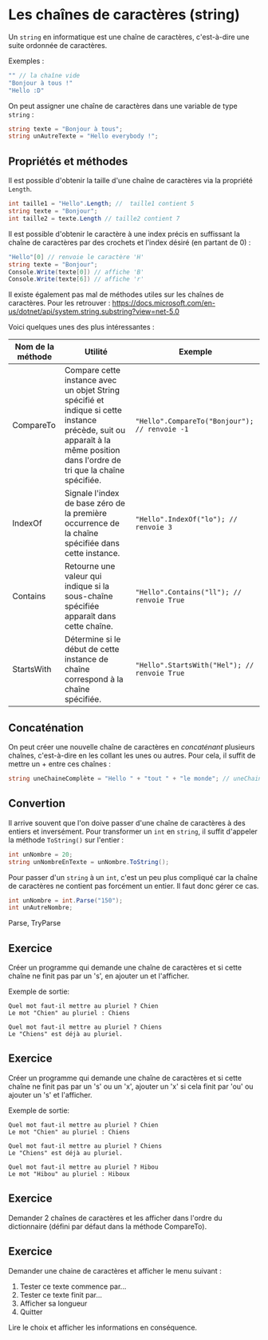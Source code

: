 # Les chaînes de caractères (string)

Un ```string``` en informatique est une chaîne de caractères, c'est-à-dire une suite ordonnée de caractères.

Exemples :
```csharp
"" // la chaîne vide
"Bonjour à tous !"
"Hello :D"
```

On peut assigner une chaîne de caractères dans une variable de type ```string``` :

```csharp
string texte = "Bonjour à tous";
string unAutreTexte = "Hello everybody !";
```

## Propriétés et méthodes

Il est possible d'obtenir la taille d'une chaîne de caractères via la propriété ```Length```.

```csharp
int taille1 = "Hello".Length; //  taille1 contient 5
string texte = "Bonjour";
int taille2 = texte.Length // taille2 contient 7
```

Il est possible d'obtenir le caractère à une index précis en suffissant la chaîne de caractères par des crochets et l'index désiré (en partant de 0) :

```csharp
"Hello"[0] // renvoie le caractère 'H'
string texte = "Bonjour";
Console.Write(texte[0]) // affiche 'B'
Console.Write(texte[6]) // affiche 'r'
```

Il existe également pas mal de méthodes utiles sur les chaînes de caractères. Pour les retrouver : https://docs.microsoft.com/en-us/dotnet/api/system.string.substring?view=net-5.0

Voici quelques unes des plus intéressantes :

| Nom de la méthode | Utilité | Exemple |
| - | - | - |
| CompareTo | Compare cette instance avec un objet String spécifié et indique si cette instance précède, suit ou apparaît à la même position dans l'ordre de tri que la chaîne spécifiée. | ```"Hello".CompareTo("Bonjour"); // renvoie -1``` |
| IndexOf | Signale l'index de base zéro de la première occurrence de la chaîne spécifiée dans cette instance. | ```"Hello".IndexOf("lo"); // renvoie 3```|
| Contains | Retourne une valeur qui indique si la sous-chaîne spécifiée apparaît dans cette chaîne. | ```"Hello".Contains("ll"); // renvoie True``` |
| StartsWith | Détermine si le début de cette instance de chaîne correspond à la chaîne spécifiée. | ```"Hello".StartsWith("Hel"); // renvoie True``` |
## Concaténation

On peut créer une nouvelle chaîne de caractères en *concaténant* plusieurs chaînes, c'est-à-dire en les collant les unes ou autres. Pour cela, il suffit de mettre un + entre ces chaînes :

```csharp
string uneChaineComplète = "Hello " + "tout " + "le monde"; // uneChaineComplète contient "Hello tout le monde"
```

## Convertion

Il arrive souvent que l'on doive passer d'une chaîne de caractères à des entiers et inversément. Pour transformer un ```int``` en ```string```, il suffit d'appeler la méthode ```ToString()``` sur l'entier :

```csharp
int unNombre = 20;
string unNombreEnTexte = unNombre.ToString();
```

Pour passer d'un ```string``` à un ```int```, c'est un peu plus compliqué car la chaîne de caractères ne contient pas forcément un entier. Il faut donc gérer ce cas.

```csharp
int unNombre = int.Parse("150"); 
int unAutreNombre;
```

Parse, TryParse

## Exercice

Créer un programme qui demande une chaîne de caractères et si cette chaîne ne finit pas par un 's', en ajouter un et l'afficher.

Exemple de sortie:
```
Quel mot faut-il mettre au pluriel ? Chien
Le mot "Chien" au pluriel : Chiens
```
```
Quel mot faut-il mettre au pluriel ? Chiens
Le "Chiens" est déjà au pluriel. 
```

## Exercice

Créer un programme qui demande une chaîne de caractères et si cette chaîne ne finit pas par un 's' ou un 'x', ajouter un 'x' si cela finit par 'ou' ou ajouter un 's' et l'afficher.

Exemple de sortie:
```
Quel mot faut-il mettre au pluriel ? Chien
Le mot "Chien" au pluriel : Chiens
```
```
Quel mot faut-il mettre au pluriel ? Chiens
Le "Chiens" est déjà au pluriel. 
```
```
Quel mot faut-il mettre au pluriel ? Hibou
Le mot "Hibou" au pluriel : Hiboux
```

## Exercice

Demander 2 chaînes de caractères et les afficher dans l'ordre du dictionnaire (défini par défaut dans la méthode CompareTo).

## Exercice

Demander une chaine de caractères et afficher le menu suivant :

1. Tester ce texte commence par...
2. Tester ce texte finit par...
3. Afficher sa longueur
4. Quitter

Lire le choix et afficher les informations en conséquence.